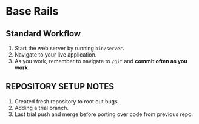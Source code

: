 # Base Rails

## Standard Workflow

 1. Start the web server by running `bin/server`.
 1. Navigate to your live application.
 1. As you work, remember to navigate to `/git` and **commit often as you work.**

## REPOSITORY SETUP NOTES
1. Created fresh repository to root out bugs.
2. Adding a trial branch.
3. Last trial push and merge before porting over code from previous repo.